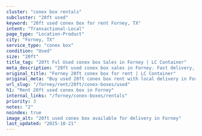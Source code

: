 ```yaml
---
cluster: "conex box rentals"
subcluster: "20ft used"
keyword: "20ft used conex box for rent Forney, TX"
intent: "Transactional-Local"
page_type: "Location-Product"
city: "Forney, TX"
service_type: "conex box"
condition: "Used"
size: "20ft"
title_tag: "20ft Fvl Used conex box Sales in Forney | LC Container"
meta_description: "20ft used conex box sales in Forney. Fast delivery, competitive pricing. Serving conex boxes area. Quote ID: 7PO. Call (214) 524-4168 for your free quote today."
original_title: "Forney 20ft conex box for rent | LC Container"
original_meta: "Buy used 20ft conex box rent with local delivery in Forney, TX. LC Container — local Since 2003. Request a fast quote today."
url_slug: "/forney/rent/20ft/conex-boxes/used"
h1: "Rent 20ft used conex box in Forney"
internal_links: "/forney/conex-boxes/rentals"
priority: 3
notes: "2"
noindex: true
image_alt: "20ft used conex box available for delivery in Forney"
last_updated: "2025-10-21"
---
```


<!-- TODO: Add unique city/inventory copy, images, and internal links here. -->

